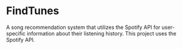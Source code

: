 # FindTunes

A song recommendation system that utilizes the Spotify API for user-specific information about their listening history. This project uses the Spotify API. 
